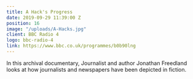 ```yaml
---
title: A Hack's Progress
date: 2019-09-29 11:39:00 Z
position: 16
image: "/uploads/A-Hacks.jpg"
client: BBC Radio 4
logo: bbc-radio-4
link: https://www.bbc.co.uk/programmes/b0b90lng
---
```


In this archival documentary, Journalist and author Jonathan Freedland looks at how journalists and newspapers have been depicted in fiction.